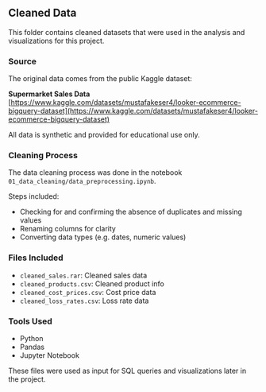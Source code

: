 ## Cleaned Data

This folder contains cleaned datasets that were used in the analysis and visualizations for this project.

### Source

The original data comes from the public Kaggle dataset:

**Supermarket Sales Data**  
[https://www.kaggle.com/datasets/mustafakeser4/looker-ecommerce-bigquery-dataset](https://www.kaggle.com/datasets/mustafakeser4/looker-ecommerce-bigquery-dataset)

All data is synthetic and provided for educational use only.

### Cleaning Process

The data cleaning process was done in the notebook  
`01_data_cleaning/data_preprocessing.ipynb`.

Steps included:

- Checking for and confirming the absence of duplicates and missing values
- Renaming columns for clarity
- Converting data types (e.g. dates, numeric values)

### Files Included

- `cleaned_sales.rar`: Cleaned sales data  
- `cleaned_products.csv`: Cleaned product info  
- `cleaned_cost_prices.csv`: Cost price data  
- `cleaned_loss_rates.csv`: Loss rate data  

### Tools Used

- Python  
- Pandas  
- Jupyter Notebook

These files were used as input for SQL queries and visualizations later in the project.
